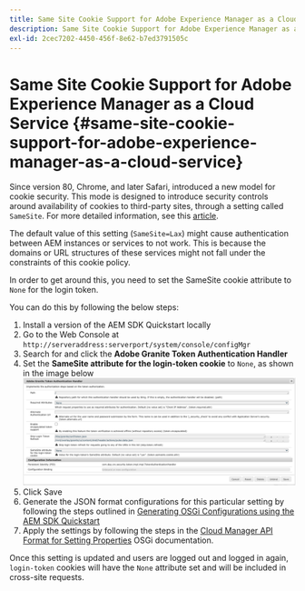 ```yaml
---
title: Same Site Cookie Support for Adobe Experience Manager as a Cloud Service
description: Same Site Cookie Support for Adobe Experience Manager as a Cloud Service
exl-id: 2cec7202-4450-456f-8e62-b7ed3791505c
---
```

# Same Site Cookie Support for Adobe Experience Manager as a Cloud Service {#same-site-cookie-support-for-adobe-experience-manager-as-a-cloud-service}

Since version 80, Chrome, and later Safari, introduced a new model for cookie security. This mode is designed to introduce security controls around availability of cookies to third-party sites, through a setting called `SameSite`. For more detailed information, see this [article](https://web.dev/samesite-cookies-explained/).

The default value of this setting (`SameSite=Lax`) might cause authentication between AEM instances or services to not work. This is because the domains or URL structures of these services might not fall under the constraints of this cookie policy.

In order to get around this, you need to set the SameSite cookie attribute to `None` for the login token.

You can do this by following the below steps:

1. Install a version of the AEM SDK Quickstart locally
1. Go to the Web Console at `http://serveraddress:serverport/system/console/configMgr`
1. Search for and click the **Adobe Granite Token Authentication Handler**
1. Set the **SameSite attribute for the login-token cookie** to `None`, as shown in the image below
   ![samesite](/help/security/assets/samesite1.png)
1. Click Save
1. Generate the JSON format configurations for this particular setting by following the steps outlined in [Generating OSGi Configurations using the AEM SDK Quickstart](/help/implementing/deploying/configuring-osgi.md#generating-osgi-configurations-using-the-aem-sdk-quickstart)
1. Apply the settings by following the steps in the [Cloud Manager API Format for Setting Properties](/help/implementing/deploying/configuring-osgi.md#cloud-manager-api-format-for-setting-properties) OSGi documentation.

Once this setting is updated and users are logged out and logged in again, `login-token` cookies will have the `None` attribute set and will be included in cross-site requests.
